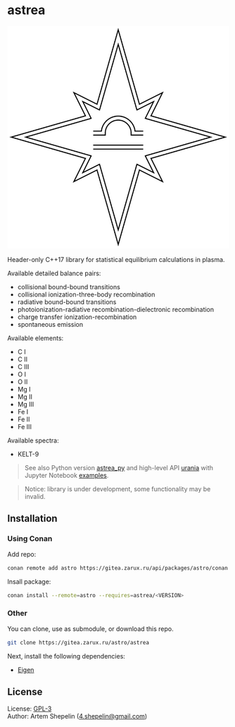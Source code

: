 # astrea

![logo](assets/logo.svg)

Header-only C++17 library for statistical equilibrium calculations in plasma.

Available detailed balance pairs:

- collisional bound-bound transitions
- collisional ionization-three-body recombination
- radiative bound-bound transitions
- photoionization-radiative recombination-dielectronic recombination
- charge transfer ionization-recombination
- spontaneous emission

Available elements:

- C I
- C II
- C III
- O I
- O II
- Mg I
- Mg II
- Mg III
- Fe I
- Fe II
- Fe III

Available spectra:

- KELT-9

> See also Python version [astrea_py](https://gitea.zarux.ru/astro/astrea_py)
> and high-level API [urania](https://gitea.zarux.ru/astro/urania) with Jupyter
> Notebook
> [examples](https://gitea.zarux.ru/astro/urania/src/branch/main/examples).

> Notice: library is under development, some functionality may be invalid.

## Installation

### Using Conan

Add repo:

```sh
conan remote add astro https://gitea.zarux.ru/api/packages/astro/conan
```

Insall package:

```sh
conan install --remote=astro --requires=astrea/<VERSION>
```

### Other

You can clone, use as submodule, or download this repo.

```sh
git clone https://gitea.zarux.ru/astro/astrea
```

Next, install the following dependencies:

- [Eigen](https://eigen.tuxfamily.org/index.php?title=Main_Page)

## License

License: [GPL-3](./LICENSE)  
Author: Artem Shepelin (4.shepelin@gmail.com)